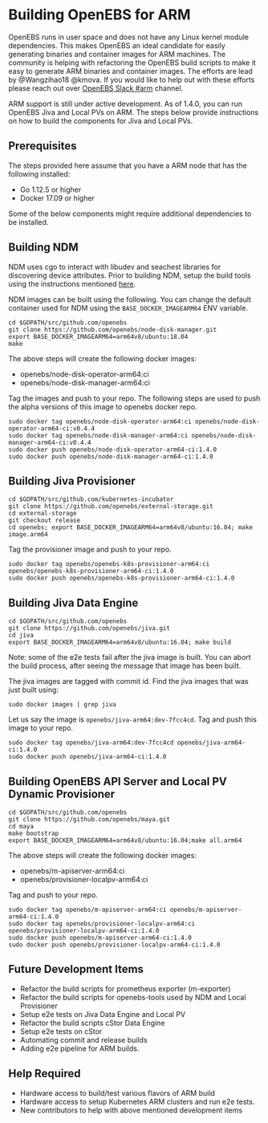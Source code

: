 # Building OpenEBS for ARM

OpenEBS runs in user space and does not have any Linux kernel module dependencies. This makes OpenEBS an ideal candidate for easily generating binaries and container images for ARM machines. The community is helping with refactoring the OpenEBS build scripts to make it easy to generate ARM binaries and container images. The efforts are lead by @Wangzihao18 @kmova. If you would like to help out with these efforts please reach out over [OpenEBS Slack #arm](https://openebs-community.slack.com/) channel. 

ARM support is still under active development. As of 1.4.0, you can run OpenEBS Jiva and Local PVs on ARM. The steps below provide instructions on how to build the components for Jiva and Local PVs. 

## Prerequisites

The steps provided here assume that you have a ARM node that has the following installed:
- Go 1.12.5 or higher
- Docker 17.09 or higher

Some of the below components might require additional dependencies to be installed. 

## Building NDM

NDM uses cgo to interact with libudev and seachest libraries for discovering device attributes. Prior to building NDM, setup the build tools using the instructions mentioned [here](https://github.com/openebs/node-disk-manager#build-image).

NDM images can be built using the following. You can change the default container used for NDM using the `BASE_DOCKER_IMAGEARM64` ENV variable.

```
cd $GOPATH/src/github.com/openebs
git clone https://github.com/openebs/node-disk-manager.git
export BASE_DOCKER_IMAGEARM64=arm64v8/ubuntu:18.04 
make
```

The above steps will create the following docker images:
- openebs/node-disk-operator-arm64:ci
- openebs/node-disk-manager-arm64:ci

Tag the images and push to your repo. The following steps are used to push the alpha versions of this image to openebs docker repo. 

```
sudo docker tag openebs/node-disk-operator-arm64:ci openebs/node-disk-operator-arm64-ci:v0.4.4
sudo docker tag openebs/node-disk-manager-arm64:ci openebs/node-disk-manager-arm64-ci:v0.4.4
sudo docker push openebs/node-disk-operator-arm64-ci:1.4.0
sudo docker push openebs/node-disk-manager-arm64-ci:1.4.0
```

## Building Jiva Provisioner

```
cd $GOPATH/src/github.com/kubernetes-incubator
git clone https://github.com/openebs/external-storage.git
cd external-storage
git checkout release
cd openebs; export BASE_DOCKER_IMAGEARM64=arm64v8/ubuntu:16.04; make image.arm64
```

Tag the provisioner image and push to your repo. 

```
sudo docker tag openebs/openebs-k8s-provisioner-arm64:ci openebs/openebs-k8s-provisioner-arm64-ci:1.4.0
sudo docker push openebs/openebs-k8s-provisioner-arm64-ci:1.4.0
```

## Building Jiva Data Engine

```
cd $GOPATH/src/github.com/openebs
git clone https://github.com/openebs/jiva.git
cd jiva
export BASE_DOCKER_IMAGEARM64=arm64v8/ubuntu:16.04; make build
```

Note: some of the e2e tests fail after the jiva image is built. You can abort the build process, after seeing the message that image has been built. 

The jiva images are tagged with commit id. Find the jiva images that was just built using:
```
sudo docker images | grep jiva
```

Let us say the image is `openebs/jiva-arm64:dev-7fcc4cd`. Tag and push this image to your repo. 
```
sudo docker tag openebs/jiva-arm64:dev-7fcc4cd openebs/jiva-arm64-ci:1.4.0
sudo docker push openebs/jiva-arm64-ci:1.4.0
```


## Building OpenEBS API Server and Local PV Dynamic Provisioner

```
cd $GOPATH/src/github.com/openebs
git clone https://github.com/openebs/maya.git
cd maya
make bootstrap
export BASE_DOCKER_IMAGEARM64=arm64v8/ubuntu:16.04;make all.arm64
```

The above steps will create the following docker images:
- openebs/m-apiserver-arm64:ci
- openebs/provisioner-localpv-arm64:ci

Tag and push to your repo. 

```
sudo docker tag openebs/m-apiserver-arm64:ci openebs/m-apiserver-arm64-ci:1.4.0
sudo docker tag openebs/provisioner-localpv-arm64:ci openebs/provisioner-localpv-arm64-ci:1.4.0
sudo docker push openebs/m-apiserver-arm64-ci:1.4.0
sudo docker push openebs/provisioner-localpv-arm64-ci:1.4.0
```

## Future Development Items
- Refactor the build scripts for prometheus exporter  (m-exporter)
- Refactor the build scripts for openebs-tools used by NDM and Local Provisioner
- Setup e2e tests on Jiva Data Engine and Local PV
- Refactor the build scripts cStor Data Engine
- Setup e2e tests on cStor
- Automating commit and release builds
- Adding e2e pipeline for ARM builds. 

## Help Required
- Hardware access to build/test various flavors of ARM build 
- Hardware access to setup Kubernetes ARM clusters and run e2e tests.
- New contributors to help with above mentioned development items

